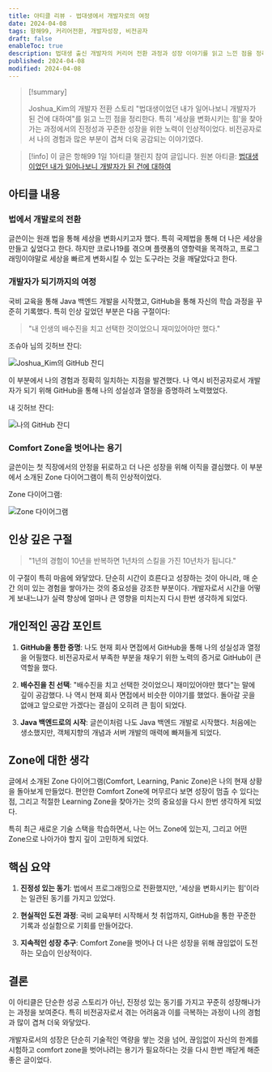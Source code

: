 ```yaml
---
title: 아티클 리뷰 - 법대생에서 개발자로의 여정 
date: 2024-04-08
tags: 항해99, 커리어전환, 개발자성장, 비전공자
draft: false
enableToc: true
description: 법대생 출신 개발자의 커리어 전환 과정과 성장 이야기를 읽고 느낀 점을 정리한다.
published: 2024-04-08
modified: 2024-04-08
---
```


> [!summary]
>
> Joshua_Kim의 개발자 전환 스토리 "법대생이었던 내가 일어나보니 개발자가 된 건에 대하여"를 읽고 느낀 점을 정리한다. 특히 '세상을 변화시키는 힘'을 찾아가는 과정에서의 진정성과 꾸준한 성장을 위한 노력이 인상적이었다. 비전공자로서 나의 경험과 많은 부분이 겹쳐 더욱 공감되는 이야기였다.

> [!info]
> 이 글은 항해99 1일 1아티클 챌린지 참여 글입니다.
> 원본 아티클: [법대생이었던 내가 일어나보니 개발자가 된 건에 대하여](https://velog.io/@joshuara7235/%EB%B2%95%EB%8C%80%EC%83%9D%EC%9D%B4%EC%97%88%EB%8D%98-%EB%82%B4%EA%B0%80-%EC%9D%BC%EC%96%B4%EB%82%98%EB%B3%B4%EB%8B%88-%EA%B0%9C%EB%B0%9C%EC%9E%90%EA%B0%80-%EB%90%9C-%EA%B1%B4%EC%97%90-%EB%8C%80%ED%95%98%EC%97%AC)


## 아티클 내용

### 법에서 개발로의 전환

글쓴이는 원래 법을 통해 세상을 변화시키고자 했다. 특히 국제법을 통해 더 나은 세상을 만들고 싶었다고 한다. 하지만 코로나19를 겪으며 플랫폼의 영향력을 목격하고, 프로그래밍이야말로 세상을 빠르게 변화시킬 수 있는 도구라는 것을 깨달았다고 한다.

### 개발자가 되기까지의 여정

국비 교육을 통해 Java 백엔드 개발을 시작했고, GitHub을 통해 자신의 학습 과정을 꾸준히 기록했다. 특히 인상 깊었던 부분은 다음 구절이다:

> "내 인생의 배수진을 치고 선택한 것이었으니 재미있어야만 했다."

조슈아 님의 깃허브 잔디:

![Joshua_Kim의 GitHub 잔디](https://i.imgur.com/sQlbDnO.png)

이 부분에서 나의 경험과 정확히 일치하는 지점을 발견했다. 나 역시 비전공자로서 개발자가 되기 위해 GitHub을 통해 나의 성실성과 열정을 증명하려 노력했었다.

내 깃허브 잔디:

![나의 GitHub 잔디](https://i.imgur.com/lrK49Kn.png)

### Comfort Zone을 벗어나는 용기

글쓴이는 첫 직장에서의 안정을 뒤로하고 더 나은 성장을 위해 이직을 결심했다. 이 부분에서 소개된 Zone 다이어그램이 특히 인상적이었다.

Zone 다이어그램:

![Zone 다이어그램](https://i.imgur.com/clAFak0.png)

## 인상 깊은 구절

> "1년의 경험이 10년을 반복하면 1년차의 스킬을 가진 10년차가 됩니다."

이 구절이 특히 마음에 와닿았다. 단순히 시간이 흐른다고 성장하는 것이 아니라, 매 순간 의미 있는 경험을 쌓아가는 것의 중요성을 강조한 부분이다. 개발자로서 시간을 어떻게 보내느냐가 실력 향상에 얼마나 큰 영향을 미치는지 다시 한번 생각하게 되었다.

## 개인적인 공감 포인트

1. **GitHub을 통한 증명**: 나도 현재 회사 면접에서 GitHub을 통해 나의 성실성과 열정을 어필했다. 비전공자로서 부족한 부분을 채우기 위한 노력의 증거로 GitHub이 큰 역할을 했다.

2. **배수진을 친 선택**: "배수진을 치고 선택한 것이었으니 재미있어야만 했다"는 말에 깊이 공감했다. 나 역시 현재 회사 면접에서 비슷한 이야기를 했었다. 돌아갈 곳을 없애고 앞으로만 가겠다는 결심이 오히려 큰 힘이 되었다.

3. **Java 백엔드로의 시작**: 글쓴이처럼 나도 Java 백엔드 개발로 시작했다. 처음에는 생소했지만, 객체지향의 개념과 서버 개발의 매력에 빠져들게 되었다.

## Zone에 대한 생각

글에서 소개된 Zone 다이어그램(Comfort, Learning, Panic Zone)은 나의 현재 상황을 돌아보게 만들었다. 편안한 Comfort Zone에 머무르다 보면 성장이 멈출 수 있다는 점, 그리고 적절한 Learning Zone을 찾아가는 것의 중요성을 다시 한번 생각하게 되었다. 

특히 최근 새로운 기술 스택을 학습하면서, 나는 어느 Zone에 있는지, 그리고 어떤 Zone으로 나아가야 할지 깊이 고민하게 되었다.

## 핵심 요약

1. **진정성 있는 동기**: 법에서 프로그래밍으로 전환했지만, '세상을 변화시키는 힘'이라는 일관된 동기를 가지고 있었다.

2. **현실적인 도전 과정**: 국비 교육부터 시작해서 첫 취업까지, GitHub을 통한 꾸준한 기록과 성실함으로 기회를 만들어갔다.

3. **지속적인 성장 추구**: Comfort Zone을 벗어나 더 나은 성장을 위해 끊임없이 도전하는 모습이 인상적이다.

## 결론

이 아티클은 단순한 성공 스토리가 아닌, 진정성 있는 동기를 가지고 꾸준히 성장해나가는 과정을 보여준다. 특히 비전공자로서 겪는 어려움과 이를 극복하는 과정이 나의 경험과 많이 겹쳐 더욱 와닿았다.

개발자로서의 성장은 단순히 기술적인 역량을 쌓는 것을 넘어, 끊임없이 자신의 한계를 시험하고 comfort zone을 벗어나려는 용기가 필요하다는 것을 다시 한번 깨닫게 해준 좋은 글이었다. 